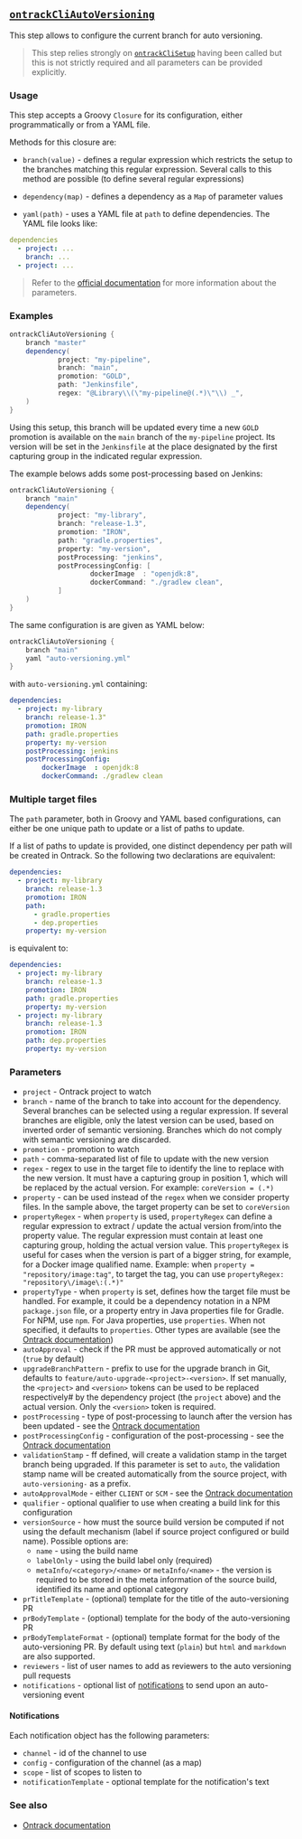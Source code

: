 ## [`ontrackCliAutoVersioning`](ontrackCliAutoVersioning.groovy)

This step allows to configure the current branch for auto versioning.

> This step relies strongly on [`ontrackCliSetup`](ontrackCliSetup.md) having been called but this is not strictly required and all parameters can be provided explicitly.

### Usage

This step accepts a Groovy `Closure` for its configuration, either programmatically or from a YAML file.

Methods for this closure are:

* `branch(value)` - defines a regular expression which restricts the setup to the branches matching this regular expression. Several calls to this method are possible (to define several regular expressions)

* `dependency(map)` - defines a dependency as a `Map` of parameter values

* `yaml(path)` - uses a YAML file at `path` to define dependencies. The YAML file looks like:

```yaml
dependencies
  - project: ...
    branch: ...
  - project: ...
```

> Refer to the [official documentation](https://static.nemerosa.net/ontrack/release/latest/docs/doc/index.html) for more information about the parameters.

### Examples

```groovy
ontrackCliAutoVersioning {
    branch "master"
    dependency(
            project: "my-pipeline",
            branch: "main",
            promotion: "GOLD",
            path: "Jenkinsfile",
            regex: "@Library\\(\"my-pipeline@(.*)\"\\) _",
    )
}
```

Using this setup, this branch will be updated every time a new `GOLD` promotion is available on the `main` branch of the `my-pipeline` project. Its version will be set in the `Jenkinsfile` at the place designated by the first capturing group in the indicated regular expression.

The example belows adds some post-processing based on Jenkins:

```groovy
ontrackCliAutoVersioning {
    branch "main"
    dependency(
            project: "my-library",
            branch: "release-1.3",
            promotion: "IRON",
            path: "gradle.properties",
            property: "my-version",
            postProcessing: "jenkins",
            postProcessingConfig: [
                    dockerImage  : "openjdk:8",
                    dockerCommand: "./gradlew clean",
            ]
    )
}
```

The same configuration is are given as YAML below:

```groovy
ontrackCliAutoVersioning {
    branch "main"
    yaml "auto-versioning.yml"
}
```

with `auto-versioning.yml` containing:

```yaml
dependencies:
  - project: my-library
    branch: release-1.3"
    promotion: IRON
    path: gradle.properties
    property: my-version
    postProcessing: jenkins
    postProcessingConfig:
        dockerImage  : openjdk:8
        dockerCommand: ./gradlew clean
```

### Multiple target files

The `path` parameter, both in Groovy and YAML based configurations, can either be one unique path to update or a list of paths to update.

If a list of paths to update is provided, one distinct dependency per path will be created in Ontrack. So the following two declarations are equivalent:

```yaml
dependencies:
  - project: my-library
    branch: release-1.3
    promotion: IRON
    path:
      - gradle.properties
      - dep.properties
    property: my-version
```

is equivalent to:

```yaml
dependencies:
  - project: my-library
    branch: release-1.3
    promotion: IRON
    path: gradle.properties
    property: my-version
  - project: my-library
    branch: release-1.3
    promotion: IRON
    path: dep.properties
    property: my-version
```

### Parameters

* `project` - Ontrack project to watch
* `branch` - name of the branch to take into account for the dependency. Several branches can be selected using a regular expression. If several branches are eligible, only the latest version can be used, based on inverted order of semantic versioning. Branches which do not comply with semantic versioning are discarded.
* `promotion` - promotion to watch
* `path` - comma-separated list of file to update with the new version
* `regex` - regex to use in the target file to identify the line to replace with the new version. It must have a capturing group in position 1, which will be replaced by the actual version. For example: `coreVersion = (.*)`
* `property` - can be used instead of the `regex` when we consider property files. In the sample above, the target property can be set to `coreVersion`
* `propertyRegex` - when `property` is used, `propertyRegex` can define a regular expression to extract / update the actual version from/into the property value. The regular expression must contain at least one capturing group, holding the actual version value. This `propertyRegex` is useful for cases when the version is part of a bigger string, for example, for a Docker image qualified name. Example: when `property = "repository/image:tag"`, to target the tag, you can use `propertyRegex: "repository\/image\:(.*)"`
* `propertyType` - when `property` is set, defines how the target file must be handled. For example, it could be a dependency notation in a NPM `package.json` file, or a property entry in Java properties file for Gradle. For NPM, use `npm`. For Java properties, use `properties`. When not specified, it defaults to `properties`. Other types are available (see the [Ontrack documentation](https://static.nemerosa.net/ontrack/release/latest/docs/doc/index.html#auto-versioning-config-type))
* `autoApproval` - check if the PR must be approved automatically or not (`true` by default)
* `upgradeBranchPattern` - prefix to use for the upgrade branch in Git, defaults to `feature/auto-upgrade-<project>-<version>`. If set manually, the `<project>` and `<version>` tokens can be used to be replaced respectively# by the dependency project (the `project` above) and the actual version. Only the `<version>` token is required.
* `postProcessing` - type of post-processing to launch after the version has been updated - see the [Ontrack documentation](https://static.nemerosa.net/ontrack/release/latest/docs/doc/index.html#auto-versioning-post-processing)
* `postProcessingConfig` - configuration of the post-processing - see the [Ontrack documentation](https://static.nemerosa.net/ontrack/release/latest/docs/doc/index.html#auto-versioning-post-processing)
* `validationStamp` - ff defined, will create a validation stamp in the target branch being upgraded. If this parameter is set to `auto`, the validation stamp name will be created automatically from the source project, with `auto-versioning-` as a prefix.
* `autoApprovalMode` - either `CLIENT` or `SCM` - see the [Ontrack documentation](https://static.nemerosa.net/ontrack/release/latest/docs/doc/index.html#auto-versioning-pr)
* `qualifier` - optional qualifier to use when creating a build link for this configuration
* `versionSource` - how must the source build version be computed if not using the default mechanism (label if source project configured or build name). Possible options are:
  * `name` - using the build name
  * `labelOnly` - using the build label only (required)
  * `metaInfo/<category>/<name>` or `metaInfo/<name>` - the version is required to be stored in the meta information of the source build, identified its name and optional category
* `prTitleTemplate` - (optional) template for the title of the auto-versioning PR
* `prBodyTemplate` - (optional) template for the body of the auto-versioning PR
* `prBodyTemplateFormat` - (optional) template format for the body of the auto-versioning PR. By default using text (`plain`) but `html` and `markdown` are also supported.
* `reviewers` - list of user names to add as reviewers to the auto versioning pull requests
* `notifications` - optional list of [notifications](#notifications) to send upon an auto-versioning event

#### Notifications

Each notification object has the following parameters:

* `channel` - id of the channel to use
* `config` - configuration of the channel (as a map)
* `scope` - list of scopes to listen to
* `notificationTemplate` - optional template for the notification's text

### See also

* [Ontrack documentation](https://static.nemerosa.net/ontrack/release/latest/docs/doc/index.html#auto-versioning)
